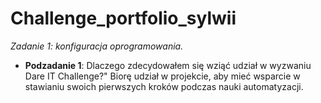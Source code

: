 # Challenge_portfolio_sylwii
 
*Zadanie 1: konfiguracja oprogramowania.*
- **Podzadanie 1**: Dlaczego zdecydowałem się wziąć udział w wyzwaniu Dare IT Challenge?"
  Biorę udział w projekcie, aby mieć wsparcie w stawianiu swoich pierwszych kroków podczas nauki automatyzacji. 

